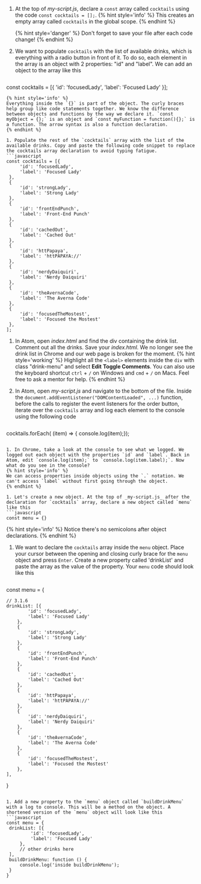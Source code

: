 1. At the top of _my-script.js_, declare a `const` array called `cocktails` using the code `const cocktails = [];`.
   {% hint style='info' %}
This creates an empty array called `cocktails` in the global scope.
   {% endhint %}  

   {% hint style='danger' %}
Don't forget to save your file after each code change!
   {% endhint %}
   
1. We want to populate `cocktails` with the list of available drinks, which is everything with a radio button in front of it. To do so, each element in the array is an object with 2 properties: "id" and "label". We can add an object to the array like this
   ```javascript
const cocktails = [{
      'id': 'focusedLady',
      'label': 'Focused Lady'
}];
   ```
   {% hint style='info' %}
Everything inside the `{}` is part of the object. The curly braces help group like code statements together. We know the difference between objects and functions by the way we declare it. `const myObject = {};` is an object and `const myFunction = function(){};` is a function. The arrow syntax is also a function declaration.
   {% endhint %}

1. Populate the rest of the `cocktails` array with the list of the available drinks. Copy and paste the following code snippet to replace the cocktails array declaration to avoid typing fatigue. 
```javascript
const cocktails = [{
        'id': 'focusedLady',
        'label': 'Focused Lady'
    },
    {
        'id': 'strongLady',
        'label': 'Strong Lady'
    },
    {
        'id': 'frontEndPunch',
        'label': 'Front-End Punch'
    },
    {
        'id': 'cachedOut',
        'label': 'Cached Out'
    },
    {
        'id': 'httPapaya',
        'label': 'httPAPAYA://'
    },
    {
        'id': 'nerdyDaiquiri',
        'label': 'Nerdy Daiquiri'
    },
    {
        'id': 'theAvernaCode',
        'label': 'The Averna Code'
    },
    {
        'id': 'focusedTheMostest',
        'label': 'Focused the Mostest'
    },
];
```

1. In Atom, open _index.html_ and find the div containing the drink list. Comment out all the drinks. Save your _index.html_. We no longer see the drink list in Chrome and our web page is broken for the moment.
   {% hint style='working' %}
Highlight all the `<label>` elements inside the `div` with class "drink-menu" and select **Edit** <i class="fa fa-long-arrow-right"></i> **Toggle Comments**. You can also use the keyboard shortcut `ctrl` + `/` on Windows and `cmd` + `/` on Macs. Feel free to ask a mentor for help. 
   {% endhint %}

1. In Atom, open _my-script.js_ and navigate to the bottom of the file. Inside the `document.addEventListener("DOMContentLoaded", ...)` function, before the calls to register the event listeners for the order button, iterate over the `cocktails` array and log each element to the console using the following code
   ```javascript
cocktails.forEach( (item) => { console.log(item);});
   ```

1. In Chrome, take a look at the console to see what we logged. We logged out each object with the properties `id` and `label`. Back in Atom, edit `console.log(item);` to `console.log(item.label);`. Now what do you see in the console? 
   {% hint style='info' %}
We can access properties inside objects using the `.` notation. We can't access `label` without first going through the object.
   {% endhint %}

1. Let's create a new object. At the top of _my-script.js_ after the declaration for `cocktails` array, declare a new object called `menu` like this
   ```javascript
const menu = {}
   ```
   {% hint style='info' %}
Notice there's no semicolons after object declarations.
   {% endhint %}

1. We want to declare the `cocktails` array inside the `menu` object. Place your cursor between the opening and closing curly brace for the `menu` object and press `Enter`. Create a new property called 'drinkList' and paste the array as the value of the property. Your `menu` code should look like this
   ```javascript
const menu = {

    // 3.1.6
    drinkList: [{
            'id': 'focusedLady',
            'label': 'Focused Lady'
        },
        {
            'id': 'strongLady',
            'label': 'Strong Lady'
        },
        {
            'id': 'frontEndPunch',
            'label': 'Front-End Punch'
        },
        {
            'id': 'cachedOut',
            'label': 'Cached Out'
        },
        {
            'id': 'httPapaya',
            'label': 'httPAPAYA://'
        },
        {
            'id': 'nerdyDaiquiri',
            'label': 'Nerdy Daiquiri'
        },
        {
            'id': 'theAvernaCode',
            'label': 'The Averna Code'
        },
        {
            'id': 'focusedTheMostest',
            'label': 'Focused the Mostest'
        },
    ],
}
   ```

1. Add a new property to the `menu` object called `buildDrinkMenu` with a log to console. This will be a method on the object. A shortened version of the `menu` object will look like this
   ```javascript
const menu = {
    drinkList: [{
            'id': 'focusedLady',
            'label': 'Focused Lady'
        },
        // other drinks here
    ],
    buildDrinkMenu: function () {
        console.log('inside buildDrinkMenu');
    }
}
   ```

